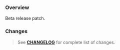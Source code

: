 ### Overview ###

Beta release patch.

### Changes ###

> See **[CHANGELOG](https://github.com/universum-studios/android_settings/blob/master/CHANGELOG.md)** for complete list of changes.